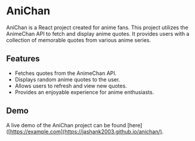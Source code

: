 

# AniChan

AniChan is a React project created for anime fans. This project utilizes the AnimeChan API to fetch and display anime quotes. It provides users with a collection of memorable quotes from various anime series.

## Features

- Fetches quotes from the AnimeChan API.
- Displays random anime quotes to the user.
- Allows users to refresh and view new quotes.
- Provides an enjoyable experience for anime enthusiasts.

## Demo

A live demo of the AniChan project can be found [here]([https://example.com](https://jashank2003.github.io/anichan/).

